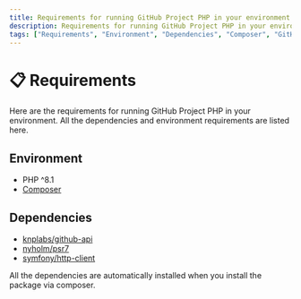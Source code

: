 ```yaml
---
title: Requirements for running GitHub Project PHP in your environment
description: Requirements for running GitHub Project PHP in your environment. All the dependencies and environment requirements are listed here. Check out the requirements for GitHub Project PHP.
tags: ["Requirements", "Environment", "Dependencies", "Composer", "GitHub Project PHP Requirements", "Environment Requirements", "Get Started", "GitHub Project PHP", "GitHub Project PHP Dependencies"]
---
```


<head>
  <meta name="robots" content="index,follow" />
  <meta name="author" content="CSlant" />
  <meta name="generator" content="Docusaurus" />
  <meta name="theme-color" content="#2e8555" />
  
  <link rel="canonical" href="https://docs.cslant.com/github-project-php/getting-started/requirements" />
  
  <meta property="og:title" content="Requirements for running GitHub Project PHP in your environment" />
  <meta property="og:description" content="Requirements for running GitHub Project PHP in your environment. All the dependencies and environment requirements are listed here. Check out the requirement..." />
  <meta property="og:type" content="article" />
  <meta property="og:url" content="https://docs.cslant.com/github-project-php/getting-started/requirements" />
  <meta property="og:site_name" content="GitHub Project PHP Documentation" />
  <meta property="og:locale" content="en_US" />
  
  <meta name="twitter:card" content="summary_large_image" />
  <meta name="twitter:title" content="Requirements for running GitHub Project PHP in your environment" />
  <meta name="twitter:description" content="Requirements for running GitHub Project PHP in your environment. All the dependencies and environment requirements are listed here. Check out the requirement..." />
  <meta name="twitter:creator" content="@cslantofficial" />
  <meta name="twitter:site" content="@cslantofficial" />
  
  <meta name="format-detection" content="telephone=no" />
  <meta name="mobile-web-app-capable" content="yes" />
  <meta name="apple-mobile-web-app-capable" content="yes" />
  <meta name="apple-mobile-web-app-status-bar-style" content="default" />
  
  <meta property="article:published_time" content="2025-07-21T00:00:00Z" />
  <meta property="article:modified_time" content="2025-07-21T00:00:00Z" />
  <meta property="article:author" content="CSlant" />
  <meta property="article:section" content="Documentation" />
  
  </head>

# 📋 Requirements

Here are the requirements for running GitHub Project PHP in your environment. All the dependencies and environment requirements are listed here.

## Environment
- PHP ^8.1
- [Composer](https://getcomposer.org/)

## Dependencies

- [knplabs/github-api](https://packagist.org/packages/knplabs/github-api)
- [nyholm/psr7](https://packagist.org/packages/nyholm/psr7)
- [symfony/http-client](https://packagist.org/packages/symfony/http-client)

All the dependencies are automatically installed when you install the package via composer.

